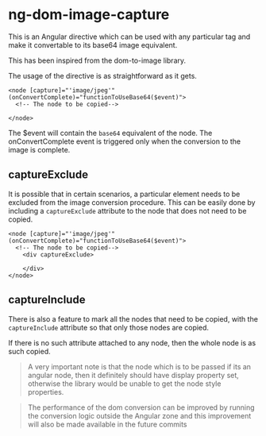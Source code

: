 # ng-dom-image-capture


This is an Angular directive which can be used with any particular tag and make it convertable to its base64 image equivalent.

This has been inspired from the dom-to-image library.

The usage of the directive is as straightforward as it gets.

```
<node [capture]="'image/jpeg'" (onConvertComplete)="functionToUseBase64($event)">
  <!-- The node to be copied-->

</node>
```

The $event will contain the `base64` equivalent of the node. The onConvertComplete event is triggered only when the conversion to the image is complete.


## captureExclude

It is possible that in certain scenarios, a particular element needs to be excluded from the image conversion procedure. This can be easily done by including a `captureExclude` attribute to the node that does not need to be copied.

```
<node [capture]="'image/jpeg'" (onConvertComplete)="functionToUseBase64($event)">
  <!-- The node to be copied-->
    <div captureExclude>

    </div>
</node>
```

## captureInclude

There is also a feature to mark all the nodes that need to be copied, with the `captureInclude` attribute so that only those nodes are copied.

If there is no such attribute attached to any node, then the whole node is as such copied.

> A very important note is that the node which is to be passed if its an angular node, then it definitely should have display property set, otherwise the library would be unable to get the node style properties.

> The performance of the dom conversion can be improved by running the conversion logic outside the Angular zone and this improvement will also be made available in the future commits
